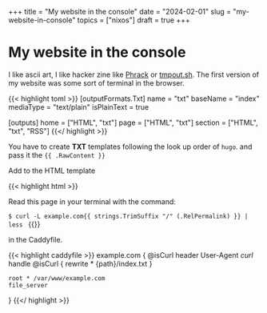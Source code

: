 +++ 
title = "My website in the console" 
date = "2024-02-01"
slug = "my-website-in-console"
topics = ["nixos"]
draft = true
+++

# My website in the console

I like ascii art, I like hacker zine like [Phrack](http://phrack.org/) or [tmpout.sh](https://tmpout.sh).
The first version of my website was some sort of terminal in the browser.

{{< highlight toml >}}
[outputFormats.Txt]
name = "txt"
baseName = "index"
mediaType = "text/plain"
isPlainText = true

[outputs]
home = ["HTML", "txt"]
page = ["HTML", "txt"]
section = ["HTML", "txt", "RSS"]
{{</ highlight >}}

You have to create **TXT** templates following the look up order of `hugo`. 
and pass it the `{{ .RawContent }}`


Add to the HTML template

{{< highlight html >}}
<p>Read this page in your terminal with the command:</p>
<code>$ curl -L example.com{{ strings.TrimSuffix "/" (.RelPermalink) }} | less </code>
{{</ highlight >}}


in the Caddyfile.

{{< highlight caddyfile >}}
example.com {
    @isCurl header User-Agent *curl*
    handle @isCurl {
        rewrite * {path}/index.txt
    }

    root * /var/www/example.com
    file_server
}
{{</ highlight >}}
